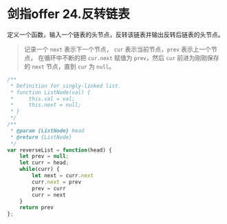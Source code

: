 # 剑指offer 24.反转链表
定义一个函数，输入一个链表的头节点，反转该链表并输出反转后链表的头节点。

> 记录一个 `next` 表示下一个节点， `cur` 表示当前节点，`prev` 表示上一个节点， 在循环中不断的把 `cur.next` 赋值为 `prev`，然后 `cur` 前进为刚刚保存的 `next` 节点，直到 `cur` 为 `null`。

```js
/**
 * Definition for singly-linked list.
 * function ListNode(val) {
 *     this.val = val;
 *     this.next = null;
 * }
 */
/**
 * @param {ListNode} head
 * @return {ListNode}
 */
var reverseList = function(head) {
    let prev = null;
    let curr = head;
    while(curr) {
        let next = curr.next
        curr.next = prev
        prev = curr
        curr = next
    }
    return prev
};
```